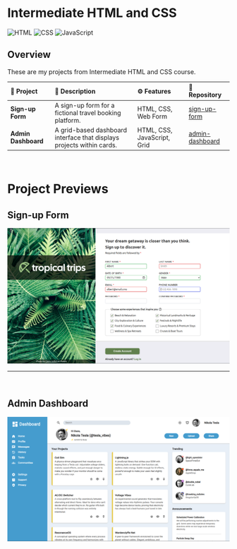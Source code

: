 # Intermediate HTML and CSS

![HTML](https://img.shields.io/badge/HTML-E34F26?style=for-the-badge&logo=html5&logoColor=white)
![CSS](https://img.shields.io/badge/CSS-663399?style=for-the-badge&logo=css&logoColor=white)
![JavaScript](https://img.shields.io/badge/JavaScript-F7DF1E?style=for-the-badge&logo=javascript&logoColor=black)

## Overview

These are my projects from Intermediate HTML and CSS course.


| 📝 __Project__ | 📕 __Description__ | ⚙️ __Features__ | 📁 __Repository__ |
| :------------- | :----------------- | :-------------- | :-------------------- |
| **Sign-up Form** | A sign-up form for a fictional travel booking platform. | HTML, CSS, Web Form | [sign-up-form](<https://github.com/PedroASB/sign-up-form>) |
| **Admin Dashboard** | A grid-based dashboard interface that displays projects within cards. | HTML, CSS, JavaScript, Grid | [admin-dashboard](<https://github.com/PedroASB/admin-dashboard>) |

<br>

# Project Previews

## Sign-up Form
![Sign-up Form Screenshot](<./screenshots/sign-up-form-screenshot.png>)

---
<br>

## Admin Dashboard
![Admin Dashboard Screenshot](<./screenshots/admin-dashboard-screenshot.png>)
